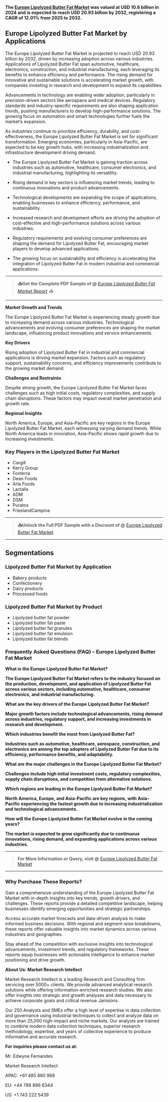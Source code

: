<p><strong>The <a href="https://www.marketresearchintellect.com/download-sample/?rid=471796&amp;utm_source=Pulse-April-Europe&amp;utm_medium=852">Europe Lipolyzed Butter Fat Market</a> was valued at USD 10.6 billion in 2024 and is expected to reach USD 20.93 billion by 2032, registering a CAGR of 12.01% from 2025 to 2032.</strong></p><h2>Europe Lipolyzed Butter Fat Market by Applications&nbsp;</h2><p><p>The Europe Lipolyzed Butter Fat Market is projected to reach USD 20.93 billion by 2032, driven by increasing adoption across various industries. Applications of Lipolyzed Butter Fat span automotive, healthcare, electronics, construction, and industrial manufacturing, each leveraging its benefits to enhance efficiency and performance. The rising demand for innovative and sustainable solutions is accelerating market growth, with companies investing in research and development to expand its capabilities.</p><p>Advancements in technology are enabling wider adoption, particularly in precision-driven sectors like aerospace and medical devices. Regulatory standards and industry-specific requirements are also shaping application trends, pushing manufacturers to develop high-performance solutions. The growing focus on automation and smart technologies further fuels the market&rsquo;s expansion.</p><p>As industries continue to prioritize efficiency, durability, and cost-effectiveness, the Europe Lipolyzed Butter Fat Market is set for significant transformation. Emerging economies, particularly in Asia-Pacific, are expected to be key growth hubs, with increasing industrialization and infrastructure development driving demand.</p></p><ul><li><p>The Europe Lipolyzed Butter Fat Market is gaining traction across industries such as automotive, healthcare, consumer electronics, and industrial manufacturing, highlighting its versatility.</p></li><li><p>Rising demand in key sectors is influencing market trends, leading to continuous innovations and product advancements.</p></li><li><p>Technological developments are expanding the scope of applications, enabling businesses to enhance efficiency, performance, and sustainability.</p></li><li><p>Increased research and development efforts are driving the adoption of cost-effective and high-performance solutions across various industries.</p></li><li><p>Regulatory requirements and evolving consumer preferences are shaping the demand for Lipolyzed Butter Fat, encouraging market players to develop advanced applications.</p></li><li><p>The growing focus on sustainability and efficiency is accelerating the integration of Lipolyzed Butter Fat in modern industrial and commercial applications.</p></li></ul><hr /><blockquote><p><strong><span class="font-[700]">📥Get the Complete PDF Sample of @ </span></strong><em><span class="font-[700]"><a href="https://www.marketresearchintellect.com/download-sample/?rid=471796&amp;utm_source=Pulse-April-Europe&amp;utm_medium=852" target="_blank" data-tracking-control-name="article-ssr-frontend-pulse_little-text-block" data-tracking-will-navigate="" data-test-link="">Europe Lipolyzed Butter Fat Market Report</a>&nbsp;📥</span></em></p></blockquote><hr /><p class="" data-start="77" data-end="360"><strong data-start="77" data-end="105">Market Growth and Trends</strong></p><p class="" data-start="77" data-end="360">The Europe Lipolyzed Butter Fat Market is experiencing steady growth due to increasing demand across various industries. Technological advancements and evolving consumer preferences are shaping the market landscape, influencing product innovations and service enhancements.</p><p class="" data-start="362" data-end="606"><strong data-start="362" data-end="377">Key Drivers</strong></p><p class="" data-start="362" data-end="606">Rising adoption of Lipolyzed Butter Fat in industrial and commercial applications is driving market expansion. Factors such as regulatory support, sustainability concerns, and efficiency improvements contribute to the growing market demand.</p><p class="" data-start="608" data-end="849"><strong data-start="608" data-end="637">Challenges and Restraints</strong></p><p class="" data-start="608" data-end="849">Despite strong growth, the Europe Lipolyzed Butter Fat Market faces challenges such as high initial costs, regulatory complexities, and supply chain disruptions. These factors may impact overall market penetration and growth rate.</p><p class="" data-start="851" data-end="1095"><strong data-start="851" data-end="872">Regional Insights</strong></p><p class="" data-start="851" data-end="1095">North America, Europe, and Asia-Pacific are key regions in the Europe Lipolyzed Butter Fat Market, each witnessing varying demand trends. While North America leads in innovation, Asia-Pacific shows rapid growth due to increasing investments.</p><p><h3>Key Players in the Lipolyzed Butter Fat Market </h3><ul><li>Cargill</li><li> Kerry Group</li><li> Fonterra</li><li> Dean Foods</li><li> Arla Foods</li><li> Lactalis</li><li> ADM</li><li> DSM</li><li> Puratos</li><li> FrieslandCampina</li></ul></p><hr /><blockquote><p><strong>📥Unlock the Full PDF Sample with a Discount of @</strong> <a href="https://www.marketresearchintellect.com/ask-for-discount/?rid=471796&amp;utm_source=Pulse-April-Europe&amp;utm_medium=852">Europe Lipolyzed Butter Fat Market</a></p></blockquote><hr /><p><h2>Segmentations</h2><h3>Lipolyzed Butter Fat Market by Application</h3><ul><li>Bakery products</li><li> Confectionery</li><li> Dairy products</li><li> Processed foods</li></ul><h3>Lipolyzed Butter Fat Market by Product</h3><ul><li>Lipolyzed butter fat powder</li><li> Lipolyzed butter fat paste</li><li> Lipolyzed butter fat granules</li><li> Lipolyzed butter fat emulsion</li><li> Lipolyzed butter fat blends</li></ul></p><h3><strong>Frequently Asked Questions (FAQ) &ndash; Europe Lipolyzed Butter Fat Market</strong></h3><p><strong>What is the Europe Lipolyzed Butter Fat Market?</strong></p><p><strong>The Europe Lipolyzed Butter Fat Market refers to the industry focused on the production, development, and application of Lipolyzed Butter Fat across various sectors, including automotive, healthcare, consumer electronics, and industrial manufacturing.</strong></p><p><strong>What are the key drivers of the Europe Lipolyzed Butter Fat Market?</strong></p><p><strong>Major growth factors include technological advancements, rising demand across industries, regulatory support, and increasing investments in research and development.</strong></p><p><strong>Which industries benefit the most from Lipolyzed Butter Fat?</strong></p><p><strong>Industries such as automotive, healthcare, aerospace, construction, and electronics are among the top adopters of Lipolyzed Butter Fat due to its efficiency, performance benefits, and adaptability.</strong></p><p><strong>What are the major challenges in the Europe Lipolyzed Butter Fat Market?</strong></p><p><strong>Challenges include high initial investment costs, regulatory complexities, supply chain disruptions, and competition from alternative solutions.</strong></p><p><strong>Which regions are leading in the Europe Lipolyzed Butter Fat Market?</strong></p><p><strong>North America, Europe, and Asia-Pacific are key regions, with Asia-Pacific experiencing the fastest growth due to increasing industrialization and technological advancements.</strong></p><p><strong>How will the Europe Lipolyzed Butter Fat Market evolve in the coming years?</strong></p><p><strong>The market is expected to grow significantly due to continuous innovations, rising demand, and expanding applications across various industries.</strong></p><hr /><blockquote><p><span class="font-[700]"><strong>For More Information or Query, visit&nbsp;@</strong>&nbsp;</span><span class="font-[700]"><a href="https://www.marketresearchintellect.com/product/global-lipolyzed-butter-fat-market-size-and-forecast/?utm_source=Linkedin&utm_medium=852" target="_blank" data-tracking-control-name="article-ssr-frontend-pulse_little-text-block" data-tracking-will-navigate="" data-test-link="">Europe Lipolyzed Butter Fat Market</a></span></p></blockquote><hr /><h3><strong data-start="0" data-end="31">Why Purchase These Reports?</strong></h3><p class="" data-start="35" data-end="297">Gain a comprehensive understanding of the Europe Lipolyzed Butter Fat Market with in-depth insights into key trends, growth drivers, and challenges. These reports provide a detailed competitive landscape, helping businesses identify emerging opportunities and strategic partnerships.</p><p class="" data-start="299" data-end="540">Access accurate market forecasts and data-driven analysis to make informed business decisions. With regional and segment-wise breakdowns, these reports offer valuable insights into market dynamics across various industries and geographies.</p><p class="" data-start="542" data-end="784">Stay ahead of the competition with exclusive insights into technological advancements, investment trends, and regulatory frameworks. These reports equip businesses with actionable intelligence to enhance market positioning and drive growth.</p><p><strong><span class="font-[700]">About Us: Market Research Intellect</span></strong></p><p><span class="">Market Research Intellect is a leading Research and Consulting firm servicing over 5000+ clients. We provide advanced analytical research solutions while offering information-enriched research studies.&nbsp;</span>We also offer insights into strategic and growth analyses and data necessary to achieve corporate goals and critical revenue Janisions.</p><p><span class="">Our 250 Analysts and SMEs offer a high level of expertise in data collection and governance using industrial techniques to collect and analyze data on more than 25,000 high-impact and niche markets. Our analysts are trained to combine modern data collection techniques, superior research methodology, expertise, and years of collective experience to produce informative and accurate research.</span></p><p><strong>For inquiries please contact us at:</strong></p><p>Mr. Edwyne Fernandes</p><p>Market Research Intellect</p><p>APAC: +61 485 860 968</p><p>EU: +44 788 886 6344</p><p>US: +1 743 222 5439</p>